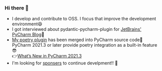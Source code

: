 ### Hi there 👋

- I develop and contribute to OSS. I focus that improve the development environment😄 
- I got interviewed about pydantic-pycharm-plugin for [JetBrains' PyCharm Blog](https://blog.jetbrains.com/pycharm/2020/04/interview-koudai-aono-author-of-pydantic-plugin-for-pycharm/):microphone:  
- [My poetry plugin](https://github.com/koxudaxi/poetry-pycharm-plugin) has been merged into PyCharm source code🎉  
  PyCharm 2021.3 or later provide poetry integration as a built-in feature😎  
  👉[What’s New in PyCharm 2021.3](https://www.jetbrains.com/pycharm/whatsnew/)
- I'm looking for [sponsers](https://github.com/sponsors/koxudaxi) to continue develpment!! :rocket: 

